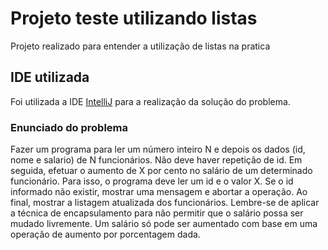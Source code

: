 # Projeto teste utilizando listas
Projeto realizado para entender a utilização de listas na pratica
## IDE utilizada
Foi utilizada a IDE [IntelliJ](https://www.jetbrains.com/idea/promo/) para a realização da solução do problema.
  ### Enunciado do problema
  Fazer um programa para ler um número inteiro N e depois os dados (id, nome e salario) de N funcionários. Não deve haver repetição de id. Em seguida, efetuar o aumento de X por cento no salário de um determinado funcionário. Para isso, o programa deve ler um id e o valor X. Se o id informado não existir, mostrar uma mensagem e abortar a operação. Ao final, mostrar a listagem atualizada dos funcionários.
Lembre-se de aplicar a técnica de encapsulamento para não permitir que o salário possa
ser mudado livremente. Um salário só pode ser aumentado com base em uma operação de
aumento por porcentagem dada.
